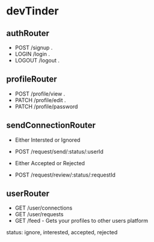 # devTinder

## authRouter

- POST /signup .
- LOGIN /login .
- LOGOUT /logout .

## profileRouter

- POST /profile/view .
- PATCH /profile/edit .
- PATCH /profile/password

## sendConnectionRouter
- Either Intersted or Ignored
- POST /request/send/:status/:userId  

- Either Accepted or Rejected
- POST /request/review/:status/:requestId

## userRouter

- GET /user/connections
- GET /user/requests
- GET /feed - Gets your profiles to other users platform

status: ignore, interested, accepted, rejected
